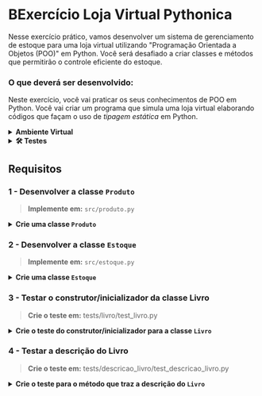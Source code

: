 # BExercício Loja Virtual Pythonica

Nesse exercício prático, vamos desenvolver um sistema de gerenciamento de estoque para uma loja virtual utilizando "Programação Orientada a Objetos (POO)" em Python. Você será desafiado a criar classes e métodos que permitirão o controle eficiente do estoque.
<br />

### O que deverá ser desenvolvido:

Neste exercício, você vai praticar os seus conhecimentos de POO em Python. Você vai criar um programa que simula uma loja virtual elaborando códigos que façam o uso de _tipagem estática_ em Python.
  

<details>
  <summary><strong>Ambiente Virtual</strong></summary><br />

1. Criar o ambiente virtual

```bash
python3 -m venv .venv
```

2. Ativar o ambiente virtual

```bash
source .venv/bin/activate
```

3. Instalar as dependências no ambiente virtual

```bash
python3 -m pip install -r dev-requirements.txt
```

Com o seu ambiente virtual ativo, as dependências serão instaladas neste ambiente.
Quando precisar desativar o ambiente virtual, execute o comando "deactivate". Lembre-se de ativar novamente quando voltar a trabalhar no projeto.

O arquivo `dev-requirements.txt` contém todas as dependências que serão utilizadas no projeto, ele está agindo como se fosse um `package.json` de um projeto `Node.js`.

</details>

<details>
  <summary><strong>🛠 Testes</strong></summary><br />

Para executar os testes certifique-se de que você está com o ambiente virtual ativado.

<strong>Executar os testes</strong>

```bash
python3 -m pytest
```

O arquivo `pyproject.toml` já configura corretamente o pytest. Entretanto, caso você tenha problemas com isso e queira explicitamente uma saída completa, o comando é:

```bash
python3 -m pytest -s -vv
```

Caso precise executar apenas um arquivo de testes basta executar o comando:

```bash
python3 -m pytest tests/nomedoarquivo.py
```

Caso precise executar apenas uma função de testes basta executar o comando:

```bash
python3 -m pytest -k nome_da_func_de_tests
```

Se desejar que os testes parem de ser executados quando acontecer o primeiro erro, use o parâmetro `-x`

```bash
python3 -m pytest -x tests/test_jobs.py
```

Para executar um teste específico de um arquivo, basta executar o comando:

```bash
python3 -m pytest tests/nomedoarquivo.py::test_nome_do_teste
```

Se quiser saber mais sobre a instalação de dependências com `pip`, veja esse [artigo](https://medium.com/python-pandemonium/better-python-dependency-and-package-management-b5d8ea29dff1).

</details>

## Requisitos

### 1 - Desenvolver a classe `Produto`

> **Implemente em:** `src/produto.py`

<details>

<summary><strong>Crie uma classe <code>Produto</code></strong>
</summary><br/>
 
Seu objetivo é implementar uma classe chamada `Produto`, que representa um produto no estoque. Essa classe deve conter as seguintes características:

**Atributos**:

- `nome (string)` - será inicializado com o valor do parâmetro;
- `código (string)` - será inicializado com o valor do parâmetro;
- `preço (float)` - será inicializado com o valor do parâmetro;
- `quantidade (int)` - será inicializado com o valor do parâmetro.

Todos os atributos devem ser privados.

Além disso, a classe deve possuir os seguintes métodos:

**Métodos**:

- `__init__` - construtor que inicializa os atributos da classe.
- `atualizar_preco` - método que atualiza o preço do produto. O preço não pode ser negativo.
- `adicionar_estoque_do_produto` - método que adiciona a quantidade informada ao estoque do produto.
- `remover_estoque_do_produto` - método que remove a quantidade informada do estoque do produto. Deve verificar se existe a possibilidade de remover a quantidade pedida e lançar um `ValueError` caso isso não seja possível.

</details>

### 2 - Desenvolver a classe `Estoque`

> **Implemente em:** `src/estoque.py`

<details>

<summary><strong>Crie uma classe <code>Estoque</code></strong>
</summary><br/>

Sua tarefa é implementar a classe `Estoque` utilizando tipagem estática. A classe deve permitir a adição, remoção e atualização de produtos no estoque, além de permitir a visualização do estoque atualizado. Essa classe deve conter as seguintes características:

**Atributos**:

- `produtos (dict)` - dicionário que armazena os produtos do estoque e suas quantidades;

Além disso, a classe deve possuir os seguintes métodos:

**Métodos**:

- `__init__ (self, produtos : dict)` - construtor que inicializa o dicionário produtos.
- `adicionar_produto_no_estoque(self, nome: str, quantidade: int)` - método que adiciona um produto ao estoque, juntamente com sua quantidade. Caso o produto já exista no estoque, a quantidade deve ser somada à quantidade já existente.
- `remover_produto_do_estoque(self, nome: str, quantidade: int)` - método que remove um produto do estoque, juntamente com sua quantidade. Caso a quantidade informada seja maior do que a quantidade disponível no estoque, o método deve lançar uma exceção (ValueError).
- `atualizar_produto_no_estoque(self, nome: str, nova_quantidade: int)` - método que atualiza a quantidade de um produto no estoque. Caso o produto não exista no estoque, o método deve lançar uma exceção (ValueError).
- `visualizar_estoque(self)` - método que exibe o estoque atualizado.

</details>

### 3 - Testar o construtor/inicializador da classe Livro

> **Crie o teste em:** tests/livro/test_livro.py

<details>

<summary><strong>Crie o teste do construtor/inicializador para a classe <code>Livro</code></strong>
</summary><br/>

Dentro do arquivo `src/livro/livro.py` você encontrará a classe `Livro` já criada.

Agora você precisa implementar um teste que certifica se o método `__init__` da classe `Livro` esta funcionando corretamente.

O nome deste teste deve ser `test_cria_livro`, e ele deve verificar se é possível criar um objeto do tipo Livro com os seguintes atributos:

- `titulo (string)`
- `autor (string)`
- `paginas (int)`

</details>


### 4 - Testar a descrição do Livro

> **Crie o teste em:** tests/descricao_livro/test_descricao_livro.py

<details>

<summary><strong>Crie o teste para o método que traz a descrição do <code>Livro</code></strong>
</summary><br/>

Agora precisamos testar se a descrição do livro está sendo retornada corretamente.

Para desenvolver este relatório, utilizamos o recurso `__repr__` do Python, que permite alterar a representatividade do objeto, para que sempre que usarmos um print nele, no lugar de endereço de memória, teremos uma String personalizada.

Exemplo de frase:

> O livro pequenos jangadeiros, de Aristides Fraga Lima, possui 96 páginas.

O nome deste teste deve ser `test_descricao_livro`, e ele deve instanciar um objeto Livro e verificar se é retornada a frase correta.

</details>
